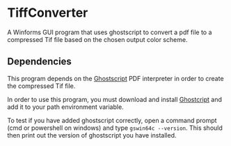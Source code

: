 # TiffConverter
A Winforms GUI program that uses ghostscript to convert a pdf file to a compressed Tif file based on the chosen output color scheme.

## Dependencies
This program depends on the [Ghostscript](https://www.ghostscript.com/) PDF interpreter in order to create the compressed Tif file.

In order to use this program, you must download and install [Ghostcript](https://www.ghostscript.com/) and add it to your path environment variable.

To test if you have added ghostscript correctly, open a command prompt (cmd or powershell on windows) and type `gswin64c --version`. This should then print out the
version of ghostscript you have installed.
